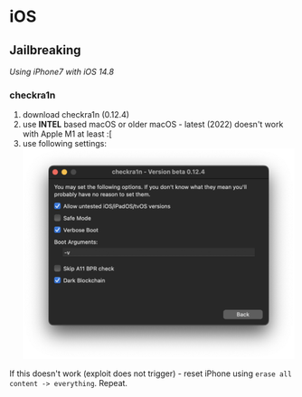# iOS

## Jailbreaking

*Using iPhone7 with iOS 14.8*

### checkra1n
1. download checkra1n (0.12.4)
1. use **INTEL** based macOS or older macOS - latest (2022) doesn't work with Apple M1 at least :[
1. use following settings: ![testing](cr.png)

If this doesn't work (exploit does not trigger) - reset iPhone using `erase all content -> everything`. Repeat.
